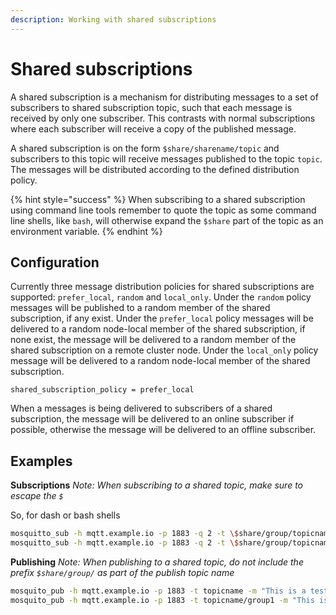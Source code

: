 ```yaml
---
description: Working with shared subscriptions
---
```


# Shared subscriptions

A shared subscription is a mechanism for distributing messages to a set of subscribers to shared subscription topic, such that each message is received by only one subscriber. This contrasts with normal subscriptions where each subscriber will receive a copy of the published message.

A shared subscription is on the form `$share/sharename/topic` and subscribers to this topic will receive messages published to the topic `topic`. The messages will be distributed according to the defined distribution policy.

{% hint style="success" %}
When subscribing to a shared subscription using command line tools remember to quote the topic as some command line shells, like `bash`, will otherwise expand the `$share` part of the topic as an environment variable.
{% endhint %}

## Configuration

Currently three message distribution policies for shared subscriptions are supported: `prefer_local`, `random` and `local_only`. Under the `random` policy messages will be published to a random member of the shared subscription, if any exist. Under the `prefer_local` policy messages will be delivered to a random node-local member of the shared subscription, if none exist, the message will be delivered to a random member of the shared subscription on a remote cluster node. Under the `local_only` policy message will be delivered to a random node-local member of the shared subscription.

```text
shared_subscription_policy = prefer_local
```

When a messages is being delivered to subscribers of a shared subscription, the message will be delivered to an online subscriber if possible, otherwise the message will be delivered to an offline subscriber.

## Examples

**Subscriptions**
*Note: When subscribing to a shared topic, make sure to escape the `$`*

So, for dash or bash shells 
```bash
mosquitto_sub -h mqtt.example.io -p 1883 -q 2 -t \$share/group/topicname
mosquitto_sub -h mqtt.example.io -p 1883 -q 2 -t \$share/group/topicname/#
```

**Publishing**
*Note: When publishing to a shared topic, do not include the prefix `$share/group/` as part of the publish topic name*
```bash
mosquito_pub -h mqtt.example.io -p 1883 -t topicname -m "This is a test message"
mosquito_pub -h mqtt.example.io -p 1883 -t topicname/group1 -m "This is a test message"
```